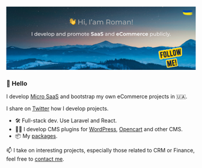 ![Screenshot](cover.jpg)

### 👋 Hello

I develop [Micro SaaS](https://flamix.solutions/) and bootstrap my own eCommerce projects in 🇺🇦.

I share on [Twitter](https://twitter.com/stringerua) how I develop projects.

- 🛠️ Full-stack dev. Use Laravel and React.
- 👨‍💻 I develop CMS plugins for [WordPress](https://profiles.wordpress.org/flamix/#content-plugins), [Opencart](https://www.opencart.com/index.php?route=marketplace/extension&filter_search=flamix) and other CMS.
- 📦 My [packages](https://packagist.org/packages/flamix/).

📫 I take on interesting projects, especially those related to CRM or Finance, feel free to [contact me](https://flamix.solutions/about/contacts.php).


<!--
**rshkabko/rshkabko** is a ✨ _special_ ✨ repository because its `README.md` (this file) appears on your GitHub profile.

Here are some ideas to get you started:

- 🔭 I’m currently working on ...
- 🌱 I’m currently learning ...
- 👯 I’m looking to collaborate on ...
- 🤔 I’m looking for help with ...
- 💬 Ask me about ...
- 📫 How to reach me: ...
- 😄 Pronouns: ...
- ⚡ Fun fact: ...
-->
